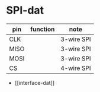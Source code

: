 
# SPI-dat


| pin  | function | note       |
| ---- | -------- | ---------- |
| CLK  |          | 3-wire SPI |
| MISO |          | 3-wire SPI |
| MOSI |          | 3-wire SPI |
| CS   |          | 4-wire SPI |


- [[interface-dat]]